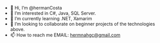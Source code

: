 - 👋 Hi, I’m @hermanCosta
- 👀 I’m interested in C#, Java, SQL Server.
- 🌱 I’m currently learning .NET, Xamarim
- 💞️ I’m looking to collaborate on beginner projects of the technologies above.
- 📫 How to reach me
    EMAIL: hermnahgc@gmail.com

<!---
hermanCosta/hermanCosta is a ✨ special ✨ repository because its `README.md` (this file) appears on your GitHub profile.
You can click the Preview link to take a look at your changes.
--->
